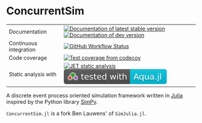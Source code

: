 # ConcurrentSim

<table>
    <tr>
        <td>Documentation</td>
        <td>
            <a href="https://juliadynamics.github.io/ConcurrentSim.jl/stable"><img src="https://img.shields.io/badge/docs-stable-blue.svg" alt="Documentation of latest stable version"></a>
            <a href="https://juliadynamics.github.io/ConcurrentSim.jl/dev"><img src="https://img.shields.io/badge/docs-dev-blue.svg" alt="Documentation of dev version"></a>
        </td>
    </tr><tr></tr>
    <tr>
        <td>Continuous integration</td>
        <td>
            <a href="https://github.com/JuliaDynamics/ConcurrentSim.jl/actions?query=workflow%3ACI+branch%3Amaster"><img src="https://img.shields.io/github/actions/workflow/status/JuliaDynamics/ConcurrentSim.jl/ci.yml?branch=master" alt="GitHub Workflow Status"></a>
        </td>
    </tr><tr></tr>
    <tr>
        <td>Code coverage</td>
        <td>
            <a href="https://codecov.io/gh/JuliaDynamics/ConcurrentSim.jl"><img src="https://img.shields.io/codecov/c/gh/JuliaDynamics/ConcurrentSim.jl?label=codecov" alt="Test coverage from codecov"></a>
        </td>
    </tr><tr></tr>
    <tr>
        <td>Static analysis with</td>
        <td>
            <a href="https://github.com/aviatesk/JET.jl"><img src="https://img.shields.io/badge/JET.jl-%E2%9C%88%EF%B8%8F-9cf" alt="JET static analysis"></a>
            <a href="https://github.com/JuliaTesting/Aqua.jl"><img src="https://raw.githubusercontent.com/JuliaTesting/Aqua.jl/master/badge.svg" alt="Aqua QA"></a>
        </td>
    </tr>
</table>


A discrete event process oriented simulation framework written in [Julia](http://julialang.org/) inspired by the Python library [SimPy](https://simpy.readthedocs.io/).

`ConcurrentSim.jl` is a fork Ben Lauwens' of `SimJulia.jl`.

